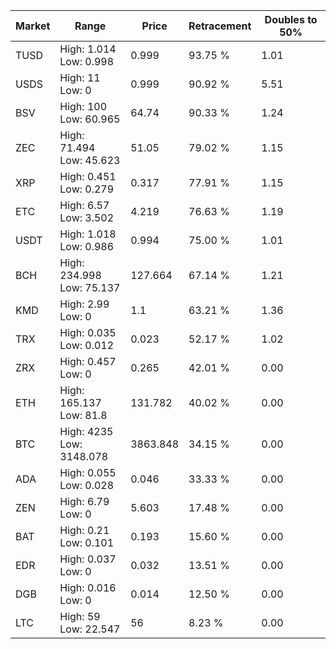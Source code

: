 | Market | Range | Price| Retracement | Doubles to 50% |
| --- | --- | --- | --- | --- |
| TUSD | High: 1.014<br />Low: 0.998 | 0.999 | 93.75 % | 1.01 |
| USDS | High: 11<br />Low: 0 | 0.999 | 90.92 % | 5.51 |
| BSV | High: 100<br />Low: 60.965 | 64.74 | 90.33 % | 1.24 |
| ZEC | High: 71.494<br />Low: 45.623 | 51.05 | 79.02 % | 1.15 |
| XRP | High: 0.451<br />Low: 0.279 | 0.317 | 77.91 % | 1.15 |
| ETC | High: 6.57<br />Low: 3.502 | 4.219 | 76.63 % | 1.19 |
| USDT | High: 1.018<br />Low: 0.986 | 0.994 | 75.00 % | 1.01 |
| BCH | High: 234.998<br />Low: 75.137 | 127.664 | 67.14 % | 1.21 |
| KMD | High: 2.99<br />Low: 0 | 1.1 | 63.21 % | 1.36 |
| TRX | High: 0.035<br />Low: 0.012 | 0.023 | 52.17 % | 1.02 |
| ZRX | High: 0.457<br />Low: 0 | 0.265 | 42.01 % | 0.00 |
| ETH | High: 165.137<br />Low: 81.8 | 131.782 | 40.02 % | 0.00 |
| BTC | High: 4235<br />Low: 3148.078 | 3863.848 | 34.15 % | 0.00 |
| ADA | High: 0.055<br />Low: 0.028 | 0.046 | 33.33 % | 0.00 |
| ZEN | High: 6.79<br />Low: 0 | 5.603 | 17.48 % | 0.00 |
| BAT | High: 0.21<br />Low: 0.101 | 0.193 | 15.60 % | 0.00 |
| EDR | High: 0.037<br />Low: 0 | 0.032 | 13.51 % | 0.00 |
| DGB | High: 0.016<br />Low: 0 | 0.014 | 12.50 % | 0.00 |
| LTC | High: 59<br />Low: 22.547 | 56 | 8.23 % | 0.00 |
